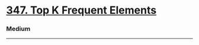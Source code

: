 # [347. Top K Frequent Elements](https://leetcode.com/problems/top-k-frequent-elements/)
### Medium
----
